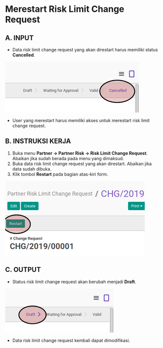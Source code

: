 # Merestart Risk Limit Change Request

## A. INPUT

* Data risk limit change request yang akan direstart harus memiliki status **Cancelled**.

![](../img/risk-limit-change-request/status-cancel.png)

* User yang merestart harus memiliki akses untuk merestart risk limit change request.


## B. INSTRUKSI KERJA

1. Buka menu **Partner -> Partner Risk -> Risk Limit Change Request**. Abaikan jika sudah berada pada menu yang dimaksud.
2. Buka data risk limit change request yang akan direstart. Abaikan jika data sudah dibuka.
3. Klik tombol **Restart** pada bagian atas-kiri form.

![](../img/risk-limit-change-request/tombol-restart.png)

## C. OUTPUT

* Status risk limit change request akan berubah menjadi **Draft**.

![](../img/risk-limit-change-request/status-draft.png)

* Data risk limit change request kembali dapat dimodifikasi.
